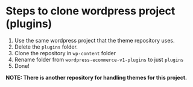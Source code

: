 # Steps to clone wordpress project (plugins)

1. Use the same wordpress project that the theme repository uses.
2. Delete the `plugins` folder. 
3. Clone the repository in `wp-content` folder
4. Rename folder from `wordpress-ecommerce-v1-plugins` to just `plugins`
4. Done!

<b>NOTE: There is another repository for handling themes for this project.</b>
